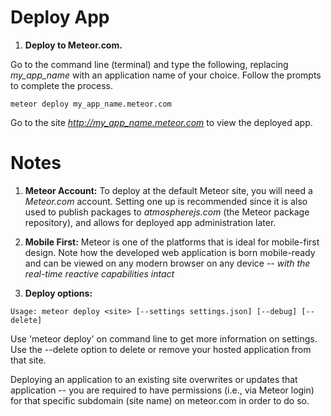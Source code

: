 # Deploy App

1) **Deploy to Meteor.com.**

Go to the command line (terminal) and type the following, replacing *my_app_name* with an application name of your choice. Follow the prompts to complete the process.

```
meteor deploy my_app_name.meteor.com
```
Go to the site *http://my_app_name.meteor.com* to view the deployed app.

# Notes

1) **Meteor Account:** To deploy at the default Meteor site, you will need a *Meteor.com* account. Setting one up is recommended since it is also used to publish packages to *atmospherejs.com* (the Meteor package repository), and allows for deployed app administration later.

2) **Mobile First:** Meteor is one of the platforms that is ideal for mobile-first design. Note how the developed web application is born mobile-ready and can be viewed on any modern browser on any device -- *with the real-time reactive capabilities intact*

3) **Deploy options:**

```
Usage: meteor deploy <site> [--settings settings.json] [--debug] [--delete]
```
Use 'meteor deploy' on command line to get more information on settings. Use the --delete option to delete or remove your hosted application from that site.

Deploying an application to an existing site overwrites or updates that application -- you are required to have permissions (i.e., via Meteor login) for that specific subdomain (site name) on meteor.com in order to do so.












